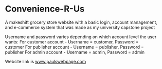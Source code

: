 # Convenience-R-Us
A makeshift grocery store website with a basic login, account management, and e-commerce system that was made as my university capstone project


Username and password varies depending on which account level the user wants:
For customer account - Username = customer, Password = customer
For publisher account - Username = publisher, Password = publisher
For admin account - Username = admin, Password = admin

Website link is www.paulswebpage.com
